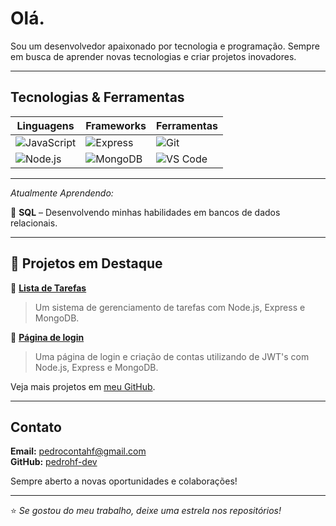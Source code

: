 # Olá.

Sou um desenvolvedor apaixonado por tecnologia e programação. Sempre em busca de aprender novas tecnologias e criar projetos inovadores.

---

## Tecnologias & Ferramentas

| Linguagens  | Frameworks | Ferramentas |
|-------------|-----------|-------------|
| ![JavaScript](https://img.shields.io/badge/-JavaScript-F7DF1E?style=flat-square&logo=javascript&logoColor=black) | ![Express](https://img.shields.io/badge/-Express-000000?style=flat-square&logo=express&logoColor=white) | ![Git](https://img.shields.io/badge/-Git-F05032?style=flat-square&logo=git&logoColor=white) |
| ![Node.js](https://img.shields.io/badge/-Node.js-339933?style=flat-square&logo=node.js&logoColor=white) | ![MongoDB](https://img.shields.io/badge/-MongoDB-47A248?style=flat-square&logo=mongodb&logoColor=white) | ![VS Code](https://img.shields.io/badge/-VS%20Code-007ACC?style=flat-square&logo=visual-studio-code&logoColor=white) |

---

_Atualmente Aprendendo:_

🔹 **SQL** – Desenvolvendo minhas habilidades em bancos de dados relacionais.  

---

## 📌 Projetos em Destaque

🔹 [**Lista de Tarefas**](https://github.com/pedrohf-dev/lista-de-tarefas)  
> Um sistema de gerenciamento de tarefas com Node.js, Express e MongoDB.

🔹 [**Página de login**](https://github.com/pedrohf-dev/login-page)  
> Uma página de login e criação de contas utilizando de JWT's com Node.js, Express e MongoDB.

Veja mais projetos em [meu GitHub](https://github.com/pedrohf-dev?tab=repositories).

---

## Contato

**Email:** pedrocontahf@gmail.com  
**GitHub:** [pedrohf-dev](https://github.com/pedrohf-dev)

Sempre aberto a novas oportunidades e colaborações!

---

⭐ _Se gostou do meu trabalho, deixe uma estrela nos repositórios!_
